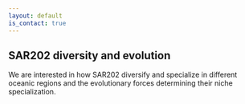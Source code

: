 ```yaml
---
layout: default
is_contact: true
---
```


## SAR202 diversity and evolution

We are interested in how SAR202 diversify and specialize in different oceanic regions and the evolutionary forces determining their niche specialization.

